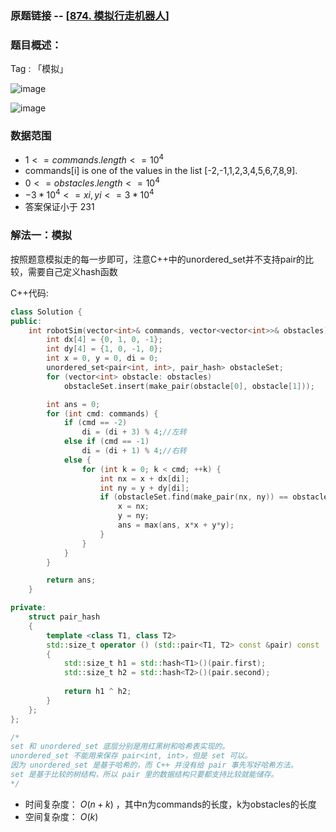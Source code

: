 ### 原题链接 -- [[874. 模拟行走机器人](https://leetcode.cn/problems/walking-robot-simulation/)]

### 题目概述：
Tag : 「模拟」

![image](https://user-images.githubusercontent.com/99656524/226376596-529a202d-6597-4c99-8cb4-d4c84eb9c379.png)

![image](https://user-images.githubusercontent.com/99656524/226376668-7ce52a3d-0f84-447f-b06a-e14e302e703d.png)

### 数据范围
* $1 <= commands.length <= 10^4$
* commands[i] is one of the values in the list [-2,-1,1,2,3,4,5,6,7,8,9].
* $0 <= obstacles.length <= 10^4$
* $-3 * 10^4 <= xi, yi <= 3 * 10^4$
* 答案保证小于 231

### 解法一：模拟
按照题意模拟走的每一步即可，注意C++中的unordered_set并不支持pair的比较，需要自己定义hash函数

C++代码:
```cpp
class Solution {
public:
    int robotSim(vector<int>& commands, vector<vector<int>>& obstacles) {
        int dx[4] = {0, 1, 0, -1};
        int dy[4] = {1, 0, -1, 0};
        int x = 0, y = 0, di = 0;
        unordered_set<pair<int, int>, pair_hash> obstacleSet;
        for (vector<int> obstacle: obstacles)
            obstacleSet.insert(make_pair(obstacle[0], obstacle[1]));

        int ans = 0;
        for (int cmd: commands) {
            if (cmd == -2)
                di = (di + 3) % 4;//左转
            else if (cmd == -1)
                di = (di + 1) % 4;//右转
            else {
                for (int k = 0; k < cmd; ++k) {
                    int nx = x + dx[di];
                    int ny = y + dy[di];
                    if (obstacleSet.find(make_pair(nx, ny)) == obstacleSet.end()) {
                        x = nx;
                        y = ny;
                        ans = max(ans, x*x + y*y);
                    }
                }
            }
        }

        return ans;
    }

private:
    struct pair_hash
    {
        template <class T1, class T2>
        std::size_t operator () (std::pair<T1, T2> const &pair) const
        {
            std::size_t h1 = std::hash<T1>()(pair.first);
            std::size_t h2 = std::hash<T2>()(pair.second);
    
            return h1 ^ h2;
        }
    };
};

/*
set 和 unordered_set 底层分别是用红黑树和哈希表实现的。
unordered_set 不能用来保存 pair<int, int>，但是 set 可以。
因为 unordered_set 是基于哈希的，而 C++ 并没有给 pair 事先写好哈希方法。
set 是基于比较的树结构，所以 pair 里的数据结构只要都支持比较就能储存。
*/
```
* 时间复杂度： $O(n + k)$ ，其中n为commands的长度，k为obstacles的长度
* 空间复杂度： $O(k)$
